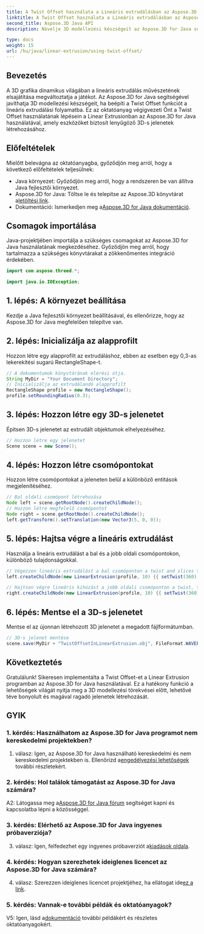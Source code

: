 ```yaml
---
title: A Twist Offset használata a Lineáris extrudálásban az Aspose.3D for Java programban
linktitle: A Twist Offset használata a Lineáris extrudálásban az Aspose.3D for Java programban
second_title: Aspose.3D Java API
description: Növelje 3D modellezési készségeit az Aspose.3D for Java segítségével. Tanulja meg a Twist Offset használatát a lineáris extrudálásban ebben az átfogó oktatóanyagban.

type: docs
weight: 15
url: /hu/java/linear-extrusion/using-twist-offset/
---
```

## Bevezetés

A 3D grafika dinamikus világában a lineáris extrudálás művészetének elsajátítása megváltoztatja a játékot. Az Aspose.3D for Java segítségével javíthatja 3D modellezési készségeit, ha beépíti a Twist Offset funkciót a lineáris extrudálási folyamatba. Ez az oktatóanyag végigvezeti Önt a Twist Offset használatának lépésein a Linear Extrusionban az Aspose.3D for Java használatával, amely eszközöket biztosít lenyűgöző 3D-s jelenetek létrehozásához.

## Előfeltételek

Mielőtt belevágna az oktatóanyagba, győződjön meg arról, hogy a következő előfeltételek teljesülnek:

- Java környezet: Győződjön meg arról, hogy a rendszeren be van állítva Java fejlesztői környezet.
-  Aspose.3D for Java: Töltse le és telepítse az Aspose.3D könyvtárat a[letöltési link](https://releases.aspose.com/3d/java/).
-  Dokumentáció: Ismerkedjen meg a[Aspose.3D for Java dokumentáció](https://reference.aspose.com/3d/java/).

## Csomagok importálása

Java-projektjében importálja a szükséges csomagokat az Aspose.3D for Java használatának megkezdéséhez. Győződjön meg arról, hogy tartalmazza a szükséges könyvtárakat a zökkenőmentes integráció érdekében.

```java
import com.aspose.threed.*;

import java.io.IOException;
```

## 1. lépés: A környezet beállítása

Kezdje a Java fejlesztői környezet beállításával, és ellenőrizze, hogy az Aspose.3D for Java megfelelően telepítve van.

## 2. lépés: Inicializálja az alapprofilt

Hozzon létre egy alapprofilt az extrudáláshoz, ebben az esetben egy 0,3-as lekerekítési sugarú RectangleShape-t.

```java
// A dokumentumok könyvtárának elérési útja.
String MyDir = "Your Document Directory";
// Inicializálja az extrudálandó alapprofilt
RectangleShape profile = new RectangleShape();
profile.setRoundingRadius(0.3);
```

## 3. lépés: Hozzon létre egy 3D-s jelenetet

Építsen 3D-s jelenetet az extrudált objektumok elhelyezéséhez.

```java
// Hozzon létre egy jelenetet
Scene scene = new Scene();
```

## 4. lépés: Hozzon létre csomópontokat

Hozzon létre csomópontokat a jeleneten belül a különböző entitások megjelenítéséhez.

```java
// Bal oldali csomópont létrehozása
Node left = scene.getRootNode().createChildNode();
// Hozzon létre megfelelő csomópontot
Node right = scene.getRootNode().createChildNode();
left.getTransform().setTranslation(new Vector3(5, 0, 0));
```

## 5. lépés: Hajtsa végre a lineáris extrudálást

Használja a lineáris extrudálást a bal és a jobb oldali csomópontokon, különböző tulajdonságokkal.

```java
// Végezzen lineáris extrudálást a bal csomóponton a twist and slices tulajdonság használatával
left.createChildNode(new LinearExtrusion(profile, 10) {{ setTwist(360); setSlices(100); }});

// Hajtson végre lineáris kihúzást a jobb oldali csomóponton a twist, twist offset és slices tulajdonságok használatával
right.createChildNode(new LinearExtrusion(profile, 10) {{ setTwist(360); setSlices(100); setTwistOffset(new Vector3(3, 0, 0)); }});
```

## 6. lépés: Mentse el a 3D-s jelenetet

Mentse el az újonnan létrehozott 3D jelenetet a megadott fájlformátumban.

```java
// 3D-s jelenet mentése
scene.save(MyDir + "TwistOffsetInLinearExtrusion.obj", FileFormat.WAVEFRONTOBJ);
```

## Következtetés

Gratulálunk! Sikeresen implementálta a Twist Offset-et a Linear Extrusion programban az Aspose.3D for Java használatával. Ez a hatékony funkció a lehetőségek világát nyitja meg a 3D modellezési törekvései előtt, lehetővé téve bonyolult és magával ragadó jelenetek létrehozását.

## GYIK

### 1. kérdés: Használhatom az Aspose.3D for Java programot nem kereskedelmi projektekben?

 1. válasz: Igen, az Aspose.3D for Java használható kereskedelmi és nem kereskedelmi projektekben is. Ellenőrizd a[engedélyezési lehetőségek](https://purchase.aspose.com/buy) további részletekért.

### 2. kérdés: Hol találok támogatást az Aspose.3D for Java számára?

 A2: Látogassa meg a[Aspose.3D for Java fórum](https://forum.aspose.com/c/3d/18) segítséget kapni és kapcsolatba lépni a közösséggel.

### 3. kérdés: Elérhető az Aspose.3D for Java ingyenes próbaverziója?

 3. válasz: Igen, felfedezhet egy ingyenes próbaverziót a[kiadások oldala](https://releases.aspose.com/).

### 4. kérdés: Hogyan szerezhetek ideiglenes licencet az Aspose.3D for Java számára?

 4. válasz: Szerezzen ideiglenes licencet projektjéhez, ha ellátogat ide[ez a link](https://purchase.aspose.com/temporary-license/).

### 5. kérdés: Vannak-e további példák és oktatóanyagok?

 V5: Igen, lásd a[dokumentáció](https://reference.aspose.com/3d/java/) további példákért és részletes oktatóanyagokért.